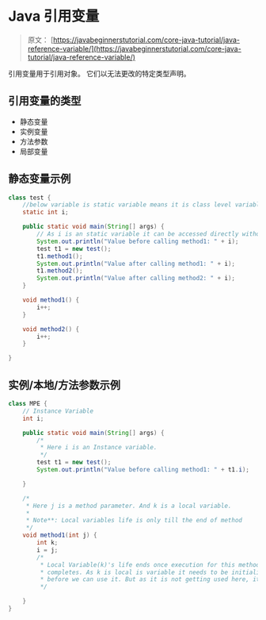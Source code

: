 # Java 引用变量

> 原文： [https://javabeginnerstutorial.com/core-java-tutorial/java-reference-variable/](https://javabeginnerstutorial.com/core-java-tutorial/java-reference-variable/)

引用变量用于引用对象。 它们以无法更改的特定类型声明。

## 引用变量的类型

*   静态变量
*   实例变量
*   方法参数
*   局部变量

## 静态变量示例

```java
class test {
	//below variable is static variable means it is class level variable
	static int i;

	public static void main(String[] args) {
		// As i is an static variable it can be accessed directly without using any object
		System.out.println("Value before calling method1: " + i);
		test t1 = new test();
		t1.method1();
		System.out.println("Value after calling method1: " + i);
		t1.method2();
		System.out.println("Value after calling method2: " + i);
	}

	void method1() {
		i++;
	}

	void method2() {
		i++;
	}

}
```

## 实例/本地/方法参数示例

```java
class MPE {
	// Instance Variable
	int i;

	public static void main(String[] args) {
		/*
		 * Here i is an Instance variable.
		 */
		test t1 = new test();
		System.out.println("Value before calling method1: " + t1.i);

	}

	/*
	 * Here j is a method parameter. And k is a local variable.
	 * 
	 * Note**: Local variables life is only till the end of method
	 */
	void method1(int j) {
		int k;
		i = j;
		/*
		 * Local Variable(k)'s life ends once execution for this method
		 * completes. As k is local is variable it needs to be initialized 
		 * before we can use it. But as it is not getting used here, it can stay here without initializing
		 */

	}
}
```

